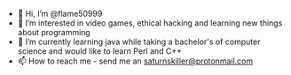 - 👋 Hi, I’m @flame50999
- 👀 I’m interested in video games, ethical hacking and learning new things about programming
- 🌱 I’m currently learning java while taking a bachelor's of computer science and would like to learn Perl and C++
- 📫 How to reach me - send me an saturnskiller@protonmail.com
